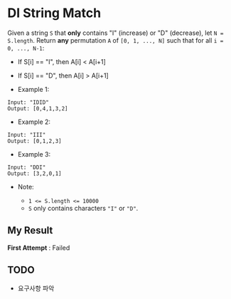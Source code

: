 # DI String Match

Given a string `S` that **only** contains "I" (increase) or "D" (decrease), let `N = S.length`.
Return **any** permutation `A` of `[0, 1, ..., N]` such that for all `i = 0, ..., N-1`:

  - If S[i] == "I", then A[i] < A[i+1]
  - If S[i] == "D", then A[i] > A[i+1]
 

- Example 1:

```
Input: "IDID"
Output: [0,4,1,3,2]
```

- Example 2:

```
Input: "III"
Output: [0,1,2,3]
```

- Example 3:

```
Input: "DDI"
Output: [3,2,0,1]
``` 

- Note:

  - `1 <= S.length <= 10000`
  - `S` only contains characters `"I"` or `"D"`.
  
  
## My Result

**First Attempt** : Failed

## TODO

- 요구사항 파악

